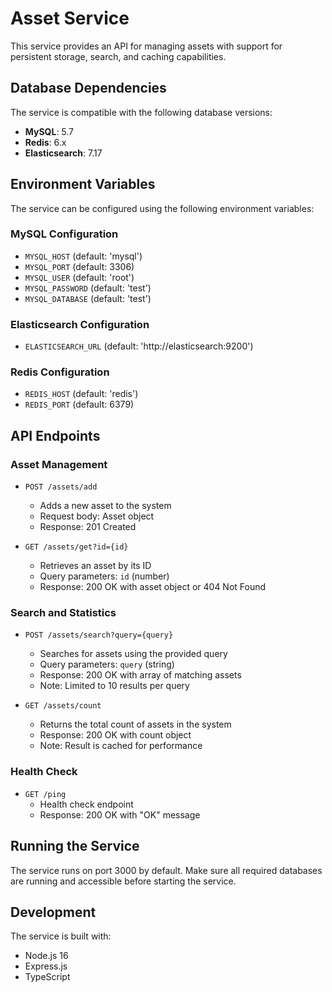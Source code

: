 # Asset Service

This service provides an API for managing assets with support for persistent storage, search, and caching capabilities.

## Database Dependencies

The service is compatible with the following database versions:

- **MySQL**: 5.7
- **Redis**: 6.x
- **Elasticsearch**: 7.17

## Environment Variables

The service can be configured using the following environment variables:

### MySQL Configuration
- `MYSQL_HOST` (default: 'mysql')
- `MYSQL_PORT` (default: 3306)
- `MYSQL_USER` (default: 'root')
- `MYSQL_PASSWORD` (default: 'test')
- `MYSQL_DATABASE` (default: 'test')

### Elasticsearch Configuration
- `ELASTICSEARCH_URL` (default: 'http://elasticsearch:9200')

### Redis Configuration
- `REDIS_HOST` (default: 'redis')
- `REDIS_PORT` (default: 6379)

## API Endpoints

### Asset Management
- `POST /assets/add`
  - Adds a new asset to the system
  - Request body: Asset object
  - Response: 201 Created

- `GET /assets/get?id={id}`
  - Retrieves an asset by its ID
  - Query parameters: `id` (number)
  - Response: 200 OK with asset object or 404 Not Found

### Search and Statistics
- `POST /assets/search?query={query}`
  - Searches for assets using the provided query
  - Query parameters: `query` (string)
  - Response: 200 OK with array of matching assets
  - Note: Limited to 10 results per query

- `GET /assets/count`
  - Returns the total count of assets in the system
  - Response: 200 OK with count object
  - Note: Result is cached for performance

### Health Check
- `GET /ping`
  - Health check endpoint
  - Response: 200 OK with "OK" message

## Running the Service

The service runs on port 3000 by default. Make sure all required databases are running and accessible before starting the service.

## Development

The service is built with:
- Node.js 16
- Express.js
- TypeScript
